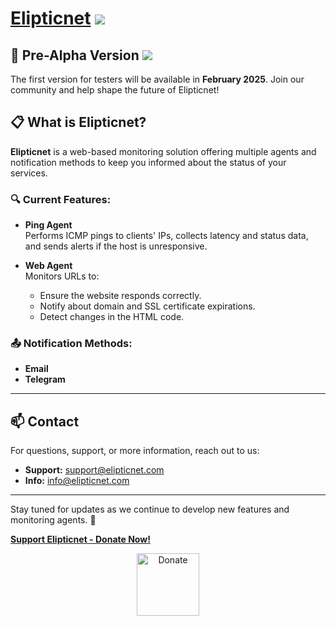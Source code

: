 #  [Elipticnet](http://elipticnet.com/) ![](https://img.shields.io/badge/version-0.0.0-blue)



## 🚀 Pre-Alpha Version  ![](https://img.shields.io/badge/available-February_2025-yellow) 

The first version for testers will be available in **February 2025**. Join our community and help shape the future of Elipticnet!

## 📋 What is Elipticnet?

**Elipticnet** is a web-based monitoring solution offering multiple agents and notification methods to keep you informed about the status of your services.

### 🔍 Current Features:

- **Ping Agent**  
  Performs ICMP pings to clients' IPs, collects latency and status data, and sends alerts if the host is unresponsive.

- **Web Agent**  
  Monitors URLs to:
  - Ensure the website responds correctly.
  - Notify about domain and SSL certificate expirations.
  - Detect changes in the HTML code.

### 📤 Notification Methods:
- **Email**  
- **Telegram**

---

## 📫 Contact

For questions, support, or more information, reach out to us:  
- **Support:** [support@elipticnet.com](mailto:support@elipticnet.com)  
- **Info:** [info@elipticnet.com](mailto:info@elipticnet.com)

---

Stay tuned for updates as we continue to develop new features and monitoring agents. 🎉

[**Support Elipticnet - Donate Now!**](https://www.paypal.com/donate/?hosted_button_id=64KQFFAMZABMU)

<p align="center">
  <a href="https://www.paypal.com/donate/?hosted_button_id=64KQFFAMZABMU">
    <img src="https://www.paypalobjects.com/en_US/i/btn/btn_donate_LG.gif" alt="Donate" width="100" />
  </a>
</p>

